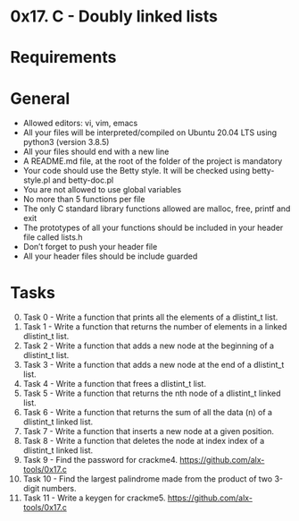 # 0x17. C - Doubly linked lists

# Requirements

# General
* Allowed editors: vi, vim, emacs
* All your files will be interpreted/compiled on Ubuntu 20.04 LTS using python3 (version 3.8.5)
* All your files should end with a new line
* A README.md file, at the root of the folder of the project is mandatory
* Your code should use the Betty style. It will be checked using betty-style.pl and betty-doc.pl
* You are not allowed to use global variables
* No more than 5 functions per file
* The only C standard library functions allowed are malloc, free, printf and exit
* The prototypes of all your functions should be included in your header file called lists.h
* Don’t forget to push your header file
* All your header files should be include guarded

# Tasks
0. Task 0 - Write a function that prints all the elements of a dlistint_t list.
1. Task 1 - Write a function that returns the number of elements in a linked dlistint_t list.
2. Task 2 - Write a function that adds a new node at the beginning of a dlistint_t list.
3. Task 3 - Write a function that adds a new node at the end of a dlistint_t list.
4. Task 4 - Write a function that frees a dlistint_t list.
5. Task 5 - Write a function that returns the nth node of a dlistint_t linked list.
6. Task 6 - Write a function that returns the sum of all the data (n) of a dlistint_t linked list.
7. Task 7 - Write a function that inserts a new node at a given position.
8. Task 8 - Write a function that deletes the node at index index of a dlistint_t linked list.
9. Task 9 - Find the password for crackme4. https://github.com/alx-tools/0x17.c
10. Task 10 - Find the largest palindrome made from the product of two 3-digit numbers.
11. Task 11 - Write a keygen for crackme5. https://github.com/alx-tools/0x17.c
